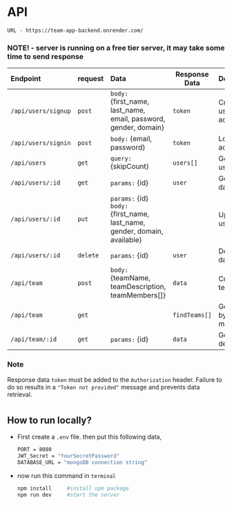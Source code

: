 # API

```
URL - https://team-app-backend.onrender.com/

```

### NOTE! - server is running on a free tier server, it may take some time to send response

| Endpoint            | request  | Data                                                                      | Response Data | Description                      |
| :------------------ | :------- | :------------------------------------------------------------------------ | ------------- | -------------------------------- |
| `/api/users/signup` | `post`   | `body:` {first_name, last_name, email, password, gender, domain}          | `token`       | Create a user account            |
| `/api/users/signin` | `post`   | `body:` {email, password}                                                 | `token`       | Login to the account             |
| `/api/users`        | `get`    | `query:` {skipCount}                                                      | `users[]`     | Get 20 users data                |
| `/api/users/:id`    | `get`    | `params:` {id}                                                            | `user`        | Get user data by id              |
| `/api/users/:id`    | `put`    | `params:` {id} `body:` {first_name, last_name, gender, domain, available} |               | Update user data                 |
| `/api/users/:id`    | `delete` | `params:` {id}                                                            | `user`        | Delete user data                 |
| `/api/team`         | `post`   | `body:` {teamName, teamDescription, teamMembers[]}                        | `data`        | Create team                      |
| `/api/team`         | `get`    |                                                                           | `findTeams[]` | Get teams by admin or members id |
| `/api/team/:id`     | `get`    | `params:` {id}                                                            | `data`        | Get team details                 |

### Note

Response data `token` must be added to the `Authorization` header. Failure to do so results in a `"Token not provided"` message and prevents data retrieval.

#

## How to run locally?

- First create a `.env` file. then put this following data,

  ```bash
  PORT = 8080
  JWT_Secret = "YourSecretPassword"
  DATABASE_URL = "mongoDB connection string"
  ```

- now run this command in `terminal`

  ```bash
  npm install     #install npm package
  npm run dev     #start the server
  ```
